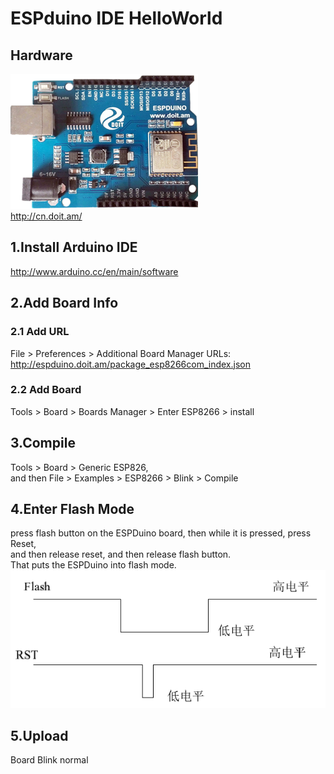 # ESPduino IDE HelloWorld

## Hardware  
![ESPduino](assets/espduino.png)  
http://cn.doit.am/

## 1.Install Arduino IDE
http://www.arduino.cc/en/main/software

## 2.Add Board Info
### 2.1 Add URL
File > Preferences > Additional Board Manager URLs:
http://espduino.doit.am/package_esp8266com_index.json
### 2.2 Add Board
Tools > Board > Boards Manager > Enter ESP8266 > install

## 3.Compile
Tools > Board > Generic ESP826,   
and then File > Examples > ESP8266 > Blink > Compile

## 4.Enter Flash Mode
press flash button on the ESPDuino board, then while it is pressed, press Reset,  
and then release reset, and then release flash button.  
That puts the ESPDuino into flash mode.  
![flashMode](assets/flashMode.PNG)

## 5.Upload
Board Blink normal
